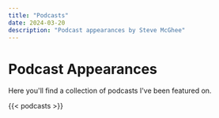 ```yaml
---
title: "Podcasts"
date: 2024-03-20
description: "Podcast appearances by Steve McGhee"
---
```


# Podcast Appearances

Here you'll find a collection of podcasts I've been featured on.

{{< podcasts >}} 